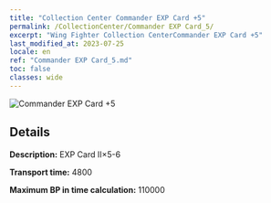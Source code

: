 ```yaml
---
title: "Collection Center Commander EXP Card +5"
permalink: /CollectionCenter/Commander EXP Card_5/
excerpt: "Wing Fighter Collection CenterCommander EXP Card +5"
last_modified_at: 2023-07-25
locale: en
ref: "Commander EXP Card_5.md"
toc: false
classes: wide
---
```



![Commander EXP Card +5](/images/cc/CC_Pilot_EXP_Card_5.png)

## Details

  **Description:** EXP Card II×5-6

  **Transport time:** 4800

  **Maximum BP in time calculation:** 110000

